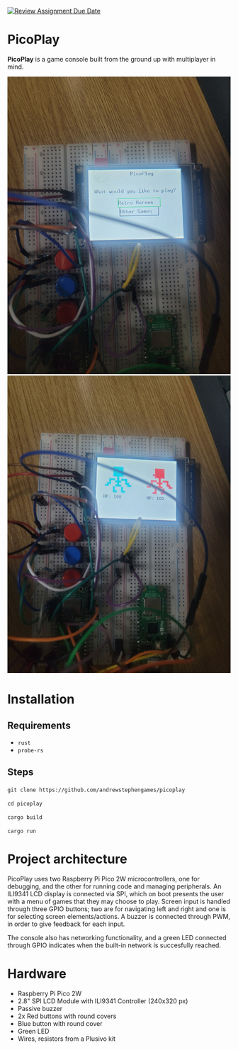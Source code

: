 [![Review Assignment Due Date](https://classroom.github.com/assets/deadline-readme-button-22041afd0340ce965d47ae6ef1cefeee28c7c493a6346c4f15d667ab976d596c.svg)](https://classroom.github.com/a/eG_xYHDU)

# PicoPlay

**PicoPlay** is a game console built from the ground up with multiplayer in mind.

![menu](menu.jpg)
![retro-heroes](retro-heroes.jpg)

# Installation
## Requirements

* `rust`
* `probe-rs`

## Steps

```git clone https://github.com/andrewstephengames/picoplay```

```cd picoplay```

```cargo build```

```cargo run```

# Project architecture

PicoPlay uses two Raspberry Pi Pico 2W microcontrollers, one for debugging, and the other for running code and managing peripherals. An ILI9341 LCD display is connected via SPI, which on boot presents the user with a menu of games that they may choose to play. Screen input is handled through three GPIO buttons; two are for navigating left and right and one is for selecting screen elements/actions. A buzzer is connected through PWM, in order to give feedback for each input.

The console also has networking functionality, and a green LED connected through GPIO indicates when the built-in network is succesfully reached.

# Hardware

* Raspberry Pi Pico 2W
* 2.8" SPI LCD Module with ILI9341 Controller (240x320 px)
* Passive buzzer
* 2x Red buttons with round covers
* Blue button with round cover
* Green LED
* Wires, resistors from a Plusivo kit
